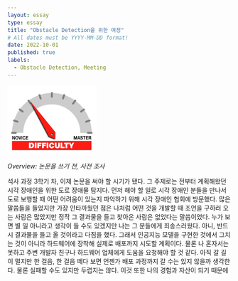 ```yaml
---
layout: essay
type: essay
title: "Obstacle Detection을 위한 여정"
# All dates must be YYYY-MM-DD format!
date: 2022-10-01
published: true
labels:
  - Obstacle Detection, Meeting
---
```


<img width="200px" class="rounded float-start pe-4" src="../img/difficulty/degree_difficulty.jpg">

*Overview: 논문을 쓰기 전, 사전 조사*

석사 과정 3학기 차, 이제 논문을 써야 할 시기가 됐다. 그 주제로는 전부터 계획해왔던 시각 장애인을 위한 도로 장애물 탐지다.
먼저 해야 할 일로 시각 장애인 분들을 만나서 도로 보행할 때 어떤 어려움이 있는지 파악하기 위해 시각 장애인 협회에 방문했다.
많은 말씀들을 들었지만 가장 안타까웠던 점은 나처럼 어떤 것을 개발할 때 조언을 구하러 오는 사람은 많았지만 정작 그 결과물을 들고 찾아온 사람은 없었다는 말씀이었다.
누가 보면 별 일 아니라고 생각이 들 수도 있겠지만 나는 그 분들에게 죄송스러웠다. 아니, 반드시 결과물을 들고 올 것이라고 다짐을 했다.
그래서 인공지능 모델을 구현한 것에서 그치는 것이 아니라 하드웨어에 장착해 실제로 배포까지 시도할 계획이다.
물론 나 혼자서는 못하고 주변 개발자 친구나 하드웨어 업체에게 도움을 요청해야 할 것 같다.
아직 갈 길이 멀지만 한 걸음, 한 걸음 떼다 보면 언젠가 배포 과정까지 갈 수는 있지 않을까 생각한다.
물론 실패할 수도 있지만 두렵지는 않다. 이것 또한 나의 경험과 자산이 되기 때문에
